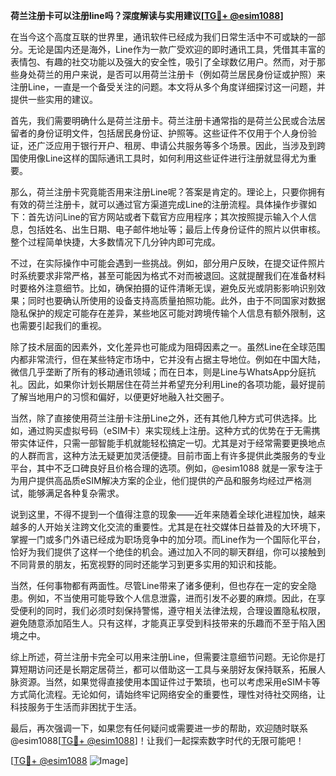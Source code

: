 **荷兰注册卡可以注册line吗？深度解读与实用建议[[TG💪+ @esim1088](https://t.me/s/esim1088)]**

在当今这个高度互联的世界里，通讯软件已经成为我们日常生活中不可或缺的一部分。无论是国内还是海外，Line作为一款广受欢迎的即时通讯工具，凭借其丰富的表情包、有趣的社交功能以及强大的安全性，吸引了全球数亿用户。然而，对于那些身处荷兰的用户来说，是否可以用荷兰注册卡（例如荷兰居民身份证或护照）来注册Line，一直是一个备受关注的问题。本文将从多个角度详细探讨这一问题，并提供一些实用的建议。

首先，我们需要明确什么是荷兰注册卡。荷兰注册卡通常指的是荷兰公民或合法居留者的身份证明文件，包括居民身份证、护照等。这些证件不仅用于个人身份验证，还广泛应用于银行开户、租房、申请公共服务等多个场景。因此，当涉及到跨国使用像Line这样的国际通讯工具时，如何利用这些证件进行注册就显得尤为重要。

那么，荷兰注册卡究竟能否用来注册Line呢？答案是肯定的。理论上，只要你拥有有效的荷兰注册卡，就可以通过官方渠道完成Line的注册流程。具体操作步骤如下：首先访问Line的官方网站或者下载官方应用程序；其次按照提示输入个人信息，包括姓名、出生日期、电子邮件地址等；最后上传身份证件的照片以供审核。整个过程简单快捷，大多数情况下几分钟内即可完成。

不过，在实际操作中可能会遇到一些挑战。例如，部分用户反映，在提交证件照片时系统要求非常严格，甚至可能因为格式不对而被退回。这就提醒我们在准备材料时要格外注意细节。比如，确保拍摄的证件清晰无误，避免反光或阴影影响识别效果；同时也要确认所使用的设备支持高质量拍照功能。此外，由于不同国家对数据隐私保护的规定可能存在差异，某些地区可能对跨境传输个人信息有额外限制，这也需要引起我们的重视。

除了技术层面的因素外，文化差异也可能成为阻碍因素之一。虽然Line在全球范围内都非常流行，但在某些特定市场中，它并没有占据主导地位。例如在中国大陆，微信几乎垄断了所有的移动通讯领域；而在日本，则是Line与WhatsApp分庭抗礼。因此，如果你计划长期居住在荷兰并希望充分利用Line的各项功能，最好提前了解当地用户的习惯和偏好，以便更好地融入社交圈子。

当然，除了直接使用荷兰注册卡注册Line之外，还有其他几种方式可供选择。比如，通过购买虚拟号码（eSIM卡）来实现线上注册。这种方式的优势在于无需携带实体证件，只需一部智能手机就能轻松搞定一切。尤其是对于经常需要更换地点的人群而言，这种方法无疑更加灵活便捷。目前市面上有许多提供此类服务的专业平台，其中不乏口碑良好且价格合理的选项。例如，@esim1088 就是一家专注于为用户提供高品质eSIM解决方案的企业，他们提供的产品和服务均经过严格测试，能够满足各种复杂需求。

说到这里，不得不提到一个值得注意的现象——近年来随着全球化进程加快，越来越多的人开始关注跨文化交流的重要性。尤其是在社交媒体日益普及的大环境下，掌握一门或多门外语已经成为职场竞争中的加分项。而Line作为一个国际化平台，恰好为我们提供了这样一个绝佳的机会。通过加入不同的聊天群组，你可以接触到不同背景的朋友，拓宽视野的同时还能学习到更多实用的知识和技能。

当然，任何事物都有两面性。尽管Line带来了诸多便利，但也存在一定的安全隐患。例如，不当使用可能导致个人信息泄露，进而引发不必要的麻烦。因此，在享受便利的同时，我们必须时刻保持警惕，遵守相关法律法规，合理设置隐私权限，避免随意添加陌生人。只有这样，才能真正享受到科技带来的乐趣而不至于陷入困境之中。

综上所述，荷兰注册卡完全可以用来注册Line，但需要注意细节问题。无论你是打算短期访问还是长期定居荷兰，都可以借助这一工具与亲朋好友保持联系，拓展人脉资源。当然，如果觉得直接使用本国证件过于繁琐，也可以考虑采用eSIM卡等方式简化流程。无论如何，请始终牢记网络安全的重要性，理性对待社交网络，让科技服务于生活而非困扰于生活。

最后，再次强调一下，如果您有任何疑问或需要进一步的帮助，欢迎随时联系@esim1088[[TG💪+ @esim1088](https://t.me/s/esim1088)]！让我们一起探索数字时代的无限可能吧！

[[TG💪+ @esim1088](https://t.me/s/esim1088) ![Image](https://i.postimg.cc/4NQfJmqS/Snipaste-2025-05-13-00-14-12.png)]